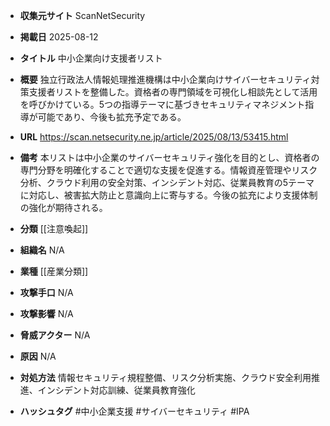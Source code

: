 - **収集元サイト**
ScanNetSecurity

- **掲載日**
2025-08-12

- **タイトル**
中小企業向け支援者リスト

- **概要**
独立行政法人情報処理推進機構は中小企業向けサイバーセキュリティ対策支援者リストを整備した。資格者の専門領域を可視化し相談先として活用を呼びかけている。5つの指導テーマに基づきセキュリティマネジメント指導が可能であり、今後も拡充予定である。

- **URL**
https://scan.netsecurity.ne.jp/article/2025/08/13/53415.html

- **備考**
本リストは中小企業のサイバーセキュリティ強化を目的とし、資格者の専門分野を明確化することで適切な支援を促進する。情報資産管理やリスク分析、クラウド利用の安全対策、インシデント対応、従業員教育の5テーマに対応し、被害拡大防止と意識向上に寄与する。今後の拡充により支援体制の強化が期待される。

- **分類**
[[注意喚起]]

- **組織名**
N/A

- **業種**
[[産業分類]]

- **攻撃手口**
N/A

- **攻撃影響**
N/A

- **脅威アクター**
N/A

- **原因**
N/A

- **対処方法**
情報セキュリティ規程整備、リスク分析実施、クラウド安全利用推進、インシデント対応訓練、従業員教育強化

- **ハッシュタグ**
#中小企業支援 #サイバーセキュリティ #IPA
